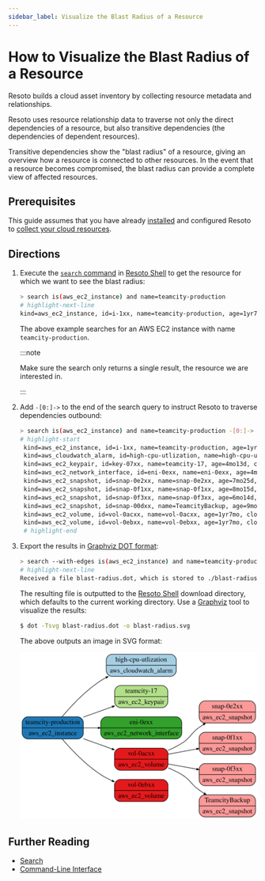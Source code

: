 ```yaml
---
sidebar_label: Visualize the Blast Radius of a Resource
---
```


# How to Visualize the Blast Radius of a Resource

Resoto builds a cloud asset inventory by collecting resource metadata and relationships.

Resoto uses resource relationship data to traverse not only the direct dependencies of a resource, but also transitive dependencies (the dependencies of dependent resources).

Transitive dependencies show the "blast radius" of a resource, giving an overview how a resource is connected to other resources. In the event that a resource becomes compromised, the blast radius can provide a complete view of affected resources.

## Prerequisites

This guide assumes that you have already [installed](../../../getting-started/install-resoto/index.md) and configured Resoto to [collect your cloud resources](../../../getting-started/configure-cloud-provider-access/index.md).

## Directions

1. Execute the [`search` command](../../../reference/cli/search-commands/search.md) in [Resoto Shell](../../../concepts/components/shell.md) to get the resource for which we want to see the blast radius:

   ```bash
   > search is(aws_ec2_instance) and name=teamcity-production
   # highlight-next-line
   ​kind=aws_ec2_instance, id=i-1xx, name=teamcity-production, age=1yr7mo, cloud=aws, account=prod, region=us-west-2​
   ```

   The above example searches for an AWS EC2 instance with name `teamcity-production`.

   :::note

   Make sure the search only returns a single result, the resource we are interested in.

   :::

2. Add `-[0:]->` to the end of the search query to instruct Resoto to traverse dependencies outbound:

   ```bash
   > search is(aws_ec2_instance) and name=teamcity-production -[0:]->
   # highlight-start
    ​kind=aws_ec2_instance, id=i-1xx, name=teamcity-production, age=1yr7mo, cloud=aws, account=prod, region=us-west-2
    ​kind=aws_cloudwatch_alarm, id=high-cpu-utlization, name=high-cpu-utlization, age=1yr7mo, last_update=1yr7mo, cloud=aws, account=prod, region=us-west-2
    ​kind=aws_ec2_keypair, id=key-07xx, name=teamcity-17, age=4mo13d, cloud=aws, account=prod, region=us-west-2
    ​kind=aws_ec2_network_interface, id=eni-0exx, name=eni-0exx, age=4mo13d, cloud=aws, account=prod, region=us-west-2
    ​kind=aws_ec2_snapshot, id=snap-0e2xx, name=snap-0e2xx, age=7mo25d, cloud=aws, account=prod, region=us-west-2
    ​kind=aws_ec2_snapshot, id=snap-0f1xx, name=snap-0f1xx, age=8mo15d, cloud=aws, account=prod, region=us-west-2
    ​kind=aws_ec2_snapshot, id=snap-0f3xx, name=snap-0f3xx, age=6mo14d, cloud=aws, account=prod, region=us-west-2
    ​kind=aws_ec2_snapshot, id=snap-00dxx, name=TeamcityBackup, age=9mo19d, cloud=aws, account=prod, region=us-west-2
    ​kind=aws_ec2_volume, id=vol-0acxx, name=vol-0acxx, age=1yr7mo, cloud=aws, account=prod, region=us-west-2
    ​kind=aws_ec2_volume, id=vol-0ebxx, name=vol-0ebxx, age=1yr7mo, cloud=aws, account=prod, region=us-west-2
    # highlight-end
   ```

3. Export the results in [Graphviz DOT format](https://graphviz.org/doc/info/lang.html):

   ```bash
   > search --with-edges is(aws_ec2_instance) and name=teamcity-production -[0:]-> | format --dot | write blast-radius.dot
   # highlight-next-line
   ​Received a file blast-radius.dot, which is stored to ./blast-radius.dot.
   ```

   The resulting file is outputted to the [Resoto Shell](../../../concepts/components/shell.md) download directory, which defaults to the current working directory. Use a [Graphviz](https://graphviz.org) tool to visualize the results:

   ```bash
   $ dot -Tsvg blast-radius.dot -o blast-radius.svg
   ```

   The above outputs an image in SVG format:

   ![Diagram illustrating blast radius](./img/blast-radius.svg)

## Further Reading

- [Search](../../../reference/search/index.md)
- [Command-Line Interface](../../../reference/cli/index.md)

